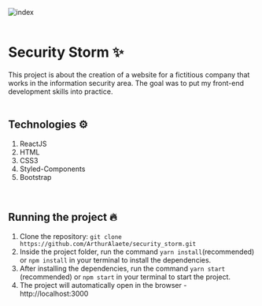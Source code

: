 ![index](https://user-images.githubusercontent.com/54222632/142553453-38a9e791-c446-4551-80aa-e03af10fa41e.gif)
<br>
<br>
# Security Storm ✨

This project is about the creation of a website for a fictitious company that works in the information security area. The goal was to put my front-end development skills into practice.
<br>
<br>

## Technologies ⚙️

1. ReactJS
2. HTML 
3. CSS3
4. Styled-Components
5. Bootstrap
<br>

<!--
## Installation 

```bash
#Clone the repository
$ git clone https://github.com/ArthurAlaete/security_storm.git

#Installing dependencies
$ yarn install #(recommended)
```
-->

## Running the project 🔥

1. Clone the repository: `git clone https://github.com/ArthurAlaete/security_storm.git`
2. Inside the project folder, run the command `yarn install`(recommended) or `npm install` in your terminal to install the dependencies.
3. After installing the dependencies, run the command `yarn start` (recommended) or `npm start` in your terminal to start the project.
4. The project will automatically open in the browser - http://localhost:3000
<br>
<br>
